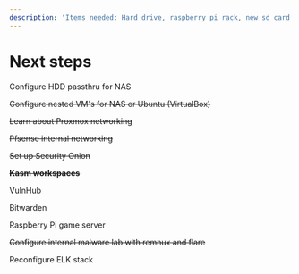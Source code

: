 ```yaml
---
description: 'Items needed: Hard drive, raspberry pi rack, new sd card for raspberry pi''s'
---
```


# Next steps

Configure HDD passthru for NAS

~~Configure nested VM's for NAS or Ubuntu (VirtualBox)~~

~~Learn about Proxmox networking~~

~~Pfsense internal networking~~

~~Set up Security Onion~~

~~**Kasm workspaces**~~

VulnHub

Bitwarden

Raspberry Pi game server

~~Configure internal malware lab with remnux and flare~~

Reconfigure ELK stack
